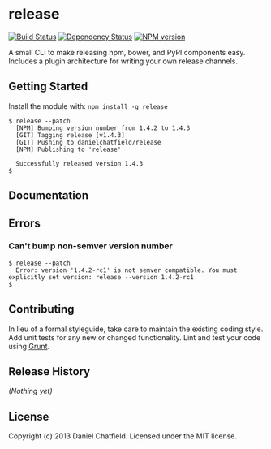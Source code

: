 # release

[![Build Status](https://secure.travis-ci.org/danielchatfield/release.png?branch=master)](http://travis-ci.org/danielchatfield/release)
[![Dependency Status](https://gemnasium.com/danielchatfield/release.png)](https://gemnasium.com/danielchatfield/release) 
[![NPM version](https://badge.fury.io/js/release.png)](http://badge.fury.io/js/release)

A small CLI to make releasing npm, bower, and PyPI components easy. Includes a plugin architecture for writing your own release channels.

## Getting Started
Install the module with: `npm install -g release`

```
$ release --patch
  [NPM] Bumping version number from 1.4.2 to 1.4.3
  [GIT] Tagging release [v1.4.3]
  [GIT] Pushing to danielchatfield/release
  [NPM] Publishing to 'release'

  Successfully released version 1.4.3
$
```


## Documentation


## Errors

### Can't bump non-semver version number
```
$ release --patch
  Error: version '1.4.2-rc1' is not semver compatible. You must explicitly set version: release --version 1.4.2-rc1
$
```

## Contributing
In lieu of a formal styleguide, take care to maintain the existing coding style. Add unit tests for any new or changed functionality. Lint and test your code using [Grunt](http://gruntjs.com/).

## Release History
_(Nothing yet)_

## License
Copyright (c) 2013 Daniel Chatfield. Licensed under the MIT license.
